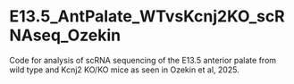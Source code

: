 # E13.5_AntPalate_WTvsKcnj2KO_scRNAseq_Ozekin
Code for analysis of scRNA sequencing of the E13.5 anterior palate from wild type and Kcnj2 KO/KO mice as seen in Ozekin et al, 2025.
